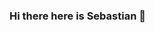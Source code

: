 ### Hi there here is Sebastian 👋

<!--
**Sebo-the-tramp/Sebo-the-tramp** is a ✨ _special_ ✨ repository because its `README.md` (this file) appears on your GitHub profile.

Here are some ideas to get you started:

- 🔭 I’m currently working on sustainable project: Refill
- 🌱 I’m currently learning in UniBz
- 👯 I’m looking to collaborate on with everyone.
- 🤔 I’m looking for help with design.
- 💬 Ask me about anything.
- 📫 How to reach me: here's my email
- 😄 Pronouns: ...
- ⚡ Fun fact: I study chinese.

![Anurag's github stats](https://github-readme-stats.vercel.app/api?username=Sebo-the-tramp&show_icons=true&bg_color=DEG,#ffffff,#f34123)
